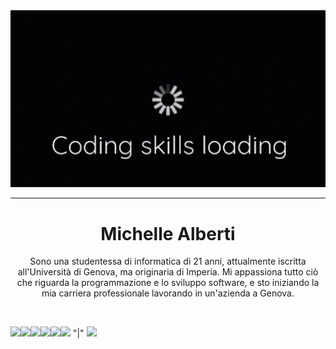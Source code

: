 <div align="center">
    <img src="assets/coding.gif" width=800>
    <hr>
    <h1 align="center">Michelle Alberti</h1> 
    <p align="center">Sono una studentessa di informatica di 21 anni, attualmente iscritta all'Università di Genova, ma originaria di Imperia. Mi appassiona tutto ciò che riguarda la programmazione e lo sviluppo software, e sto iniziando la mia carriera professionale lavorando in un'azienda a Genova.</p>
</div>
<br>

<img src="https://cdn.jsdelivr.net/gh/devicons/devicon@latest/icons/cplusplus/cplusplus-original.svg" height="20" weight="20"/><img src="https://cdn.jsdelivr.net/gh/devicons/devicon@latest/icons/java/java-original.svg" height="20" weight="20"/><img src="https://cdn.jsdelivr.net/gh/devicons/devicon@latest/icons/c/c-original.svg" height="20" weight="20"/><img src="https://cdn.jsdelivr.net/gh/devicons/devicon@latest/icons/fsharp/fsharp-original.svg" height="20" weight="20"/><img src="https://cdn.jsdelivr.net/gh/devicons/devicon@latest/icons/csharp/csharp-original.svg" height="20" weight="20"/><img src="https://cdn.jsdelivr.net/gh/devicons/devicon@latest/icons/html5/html5-original.svg" height="20" weight="20"/> "|" <img src="https://cdn.jsdelivr.net/gh/devicons/devicon@latest/icons/css3/css3-original.svg" height="20" weight="20"/>
          
           
          
